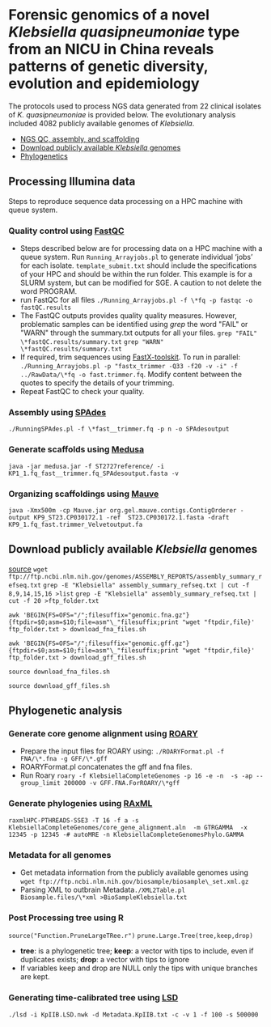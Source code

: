 # Forensic genomics of a novel _Klebsiella quasipneumoniae_ type from an NICU in China reveals patterns of genetic diversity, evolution and epidemiology

The protocols used to process NGS data generated from 22 clinical isolates of _K. quasipneumoniae_ is provided below. The evolutionary analysis included 4082 publicly available genomes of _Klebsiella_.

* [NGS QC, assembly, and scaffolding][1]
* [Download publicly available _Klebsiella_  genomes][2]
* [Phylogenetics][3]

## Processing Illumina data
Steps to reproduce sequence data processing on a HPC machine with queue system.
### Quality control using [FastQC][4]
- Steps described below are for processing data on a HPC machine with a queue system. Run  `Running_Arrayjobs.pl` to generate individual ‘jobs’ for each isolate. `template_submit.txt` should include the specifications of your HPC and should be within the run folder. This example is for a SLURM system, but can be modified for SGE. A caution to not delete the word PROGRAM.
-  run FastQC for all files `./Running_Arrayjobs.pl -f \*fq -p fastqc -o fastQC.results`
- The FastQC outputs provides quality quality measures. However, problematic samples can be identified using *grep* the word "FAIL" or "WARN" through the summary.txt outputs for all your files.
	`grep "FAIL" \*fastQC.results/summary.txt`
	`grep "WARN" \*fastQC.results/summary.txt`
- If required, trim sequences using [FastX-toolskit][5]. To run in parallel: `./Running_Arrayjobs.pl -p "fastx_trimmer -Q33 -f20 -v -i" -f ../RawData/\*fq -o fast.trimmer.fq`. Modify content between the quotes to specify the details of your trimming.
- Repeat FastQC to check your quality.
### Assembly using [SPAdes][6]
`./RunningSPAdes.pl -f \*fast__trimmer.fq -p n -o SPAdesoutput`
### Generate scaffolds using [Medusa][7]
`java -jar medusa.jar -f ST2727reference/ -i KP1_1.fq_fast__trimmer.fq_SPAdesoutput.fasta -v`
### Organizing scaffoldings using [Mauve][8]
`java -Xmx500m -cp Mauve.jar org.gel.mauve.contigs.ContigOrderer -output KP9_ST23.CP030172.1 -ref  ST23.CP030172.1.fasta -draft KP9_1.fq_fast.trimmer_Velvetoutput.fa`

## Download publicly available _Klebsiella_  genomes
[source][9]
`wget ftp://ftp.ncbi.nlm.nih.gov/genomes/ASSEMBLY_REPORTS/assembly_summary_refseq.txt`
`grep -E "Klebsiella" assembly_summary_refseq.txt | cut -f 8,9,14,15,16 >list`
`grep -E "Klebsiella" assembly_summary_refseq.txt | cut -f 20 >ftp_folder.txt`

`awk 'BEGIN{FS=OFS="/";filesuffix="genomic.fna.gz"}{ftpdir=$0;asm=$10;file=asm"\_"filesuffix;print "wget "ftpdir,file}' ftp_folder.txt > download_fna_files.sh`

`awk 'BEGIN{FS=OFS="/";filesuffix="genomic.gff.gz"}{ftpdir=$0;asm=$10;file=asm"\_"filesuffix;print "wget "ftpdir,file}' ftp_folder.txt > download_gff_files.sh`

`source download_fna_files.sh`

`source download_gff_files.sh`

## Phylogenetic analysis

### Generate core genome alignment using [ROARY][10]
- Prepare the input files for ROARY using: `./ROARYFormat.pl -f FNA/\*.fna -g GFF/\*.gff`
- ROARYFormat.pl concatenates the gff and fna files.
- Run Roary `roary -f KlebsiellaCompleteGenomes -p 16 -e -n  -s -ap --group_limit 200000 -v GFF.FNA.ForROARY/\*gff`

### Generate phylogenies using [RAxML][11]

`raxmlHPC-PTHREADS-SSE3 -T 16 -f a -s KlebsiellaCompleteGenomes/core_gene_alignment.aln  -m GTRGAMMA  -x 12345 -p 12345 -# autoMRE -n KlebsiellaCompleteGenomesPhylo.GAMMA`

### Metadata for all genomes
- Get metadata information from the publicly available genomes using `wget ftp://ftp.ncbi.nlm.nih.gov/biosample/biosample\_set.xml.gz`
- Parsing XML to outbrain Metadata`./XML2Table.pl Biosample.files/\*xml >BioSampleKlebsiella.txt`

### Post Processing tree using R

`source("Function.PruneLargeTRee.r")`
`prune.Large.Tree(tree,keep,drop)`

- **tree**: is a phylogenetic tree; **keep**: a vector with tips to include, even if duplicates exists; **drop**: a vector with tips to ignore
- If variables keep and drop are NULL only the tips with unique branches are kept.
### Generating time-calibrated tree using [LSD][12]
 `./lsd -i KpIIB.LSD.nwk -d Metadata.KpIIB.txt -c -v 1 -f 100 -s 500000`

[1]:	#processing-illumina-data
[2]:	#Download-all-genomes-publicly-available
[3]:	#Phylogenetic-Analysis
[4]:	http://www.bioinformatics.babraham.ac.uk/projects/download.html#fastqc
[5]:	http://hannonlab.cshl.edu/fastx%5C_toolkit/download.html
[6]:	http://cab.spbu.ru/software/spades/
[7]:	https://github.com/combogenomics/medusa
[8]:	http://darlinglab.org/mauve/mauve.html
[9]:	http://www.metagenomics.wiki/tools/fastq/ncbi-ftp-genome-download
[10]:	https://sanger-pathogens.github.io/Roary/
[11]:	https://github.com/stamatak/standard-RAxML
[12]:	http://www.atgc-montpellier.fr/LSD/